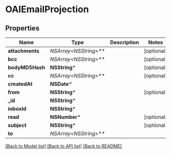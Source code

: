 # OAIEmailProjection

## Properties
Name | Type | Description | Notes
------------ | ------------- | ------------- | -------------
**attachments** | **NSArray&lt;NSString*&gt;*** |  | [optional] 
**bcc** | **NSArray&lt;NSString*&gt;*** |  | [optional] 
**bodyMD5Hash** | **NSString*** |  | [optional] 
**cc** | **NSArray&lt;NSString*&gt;*** |  | [optional] 
**createdAt** | **NSDate*** |  | 
**from** | **NSString*** |  | [optional] 
**_id** | **NSString*** |  | 
**inboxId** | **NSString*** |  | 
**read** | **NSNumber*** |  | [optional] 
**subject** | **NSString*** |  | [optional] 
**to** | **NSArray&lt;NSString*&gt;*** |  | 

[[Back to Model list]](../README.md#documentation-for-models) [[Back to API list]](../README.md#documentation-for-api-endpoints) [[Back to README]](../README.md)


